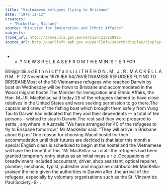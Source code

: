 ```yaml
---
title: "Vietnamese refugees flying to Brisbane"
date: "1976-11-12"
creators:
  - "Mackellar, Michael"
source: "Minister for Immigration and Ethnic Affairs"
subjects:
trove_url: http://trove.nla.gov.au/version/213828895
source_url: http://parlinfo.aph.gov.au/parlInfo/search/display/display.w3p;query=Id%3A%22media/pressrel/HPR09000192%22
---
```


 * *  ?  N E W S  R E L E A S E  F R O M  T H E  M IN IS T E R  FOR 

 iiillnijgriitiii a d  E t h n i c  If f a ir s i s i T H E  H O N . M . J . R .  M A C K E L L A R M . P .12 November 1976 IEA 54/76VIETNAMESE REFUGEES FLYING TO BRISBANEMost of the 50 Vietnamese refugees who reached Darwin by boat on Wednesday will be flown to Brisbane and accommodated in the Wacol migrant hostel.The Minister for Immigration and Ethnic Affairs, the Hon. M.J.R. MacKellar, said today 25 of the refugees claimed to have close relatives in the United States and were seeking permission to go there.The captain and crew of the fishing boat which brought them safely from Vung Tau to Darwin had indicated that they and their dependents — a total of ten persons - wished to stay in Darwin.The rest said they were prepared to settle .  anywhere in Australia."We have arranged for 40 of the refugees to fly to Brisbane tomorrow," Mr MacKellar said. "They will arrive in Brisbane about 6 p.m."One reason for choosing Wacol hostel for their accommodation until their futures are decided is that later this month a special English class is scheduled to begin at the hostel and the Vietnamese will have the benefit of this."Mr MacKellar sa i.d al l  the refugees had been granted temporary entry status as an initial meas u r e .Occupations of breadwinners included accountant,  driver, shop assistant, optical repairer, plumber, mechanic, typist, publisher and magazine distributor.Mr MacKellar praised the help given the authorities in.Darwin after .the arrival of the refugees, especially by voluntary organisations such as the St. Vincent de Paul Society.-9- .

